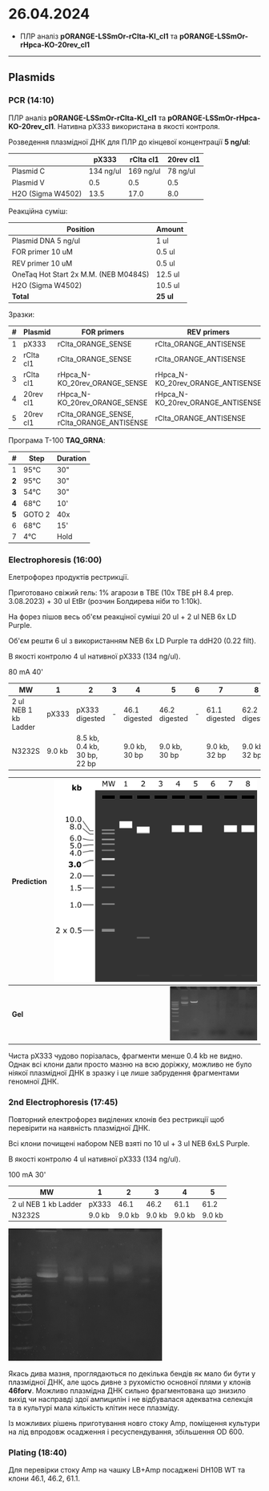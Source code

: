 26.04.2024
========
- ПЛР аналіз __pORANGE-LSSmOr-rClta-KI_cl1__ та __pORANGE-LSSmOr-rHpca-KO-20rev_cl1__

---
## Plasmids
### PCR (14:10)
ПЛР аналіз __pORANGE-LSSmOr-rClta-KI_cl1__ та __pORANGE-LSSmOr-rHpca-KO-20rev_cl1__. Нативна pX333 використана в якості контроля.

Розведення плазмідної ДНК для ПЛР до кінцевої концентрації __5 ng/ul__:

|                   | pX333     | rClta cl1 | 20rev cl1 |
| ----------------- | --------- | --------- | --------- |
| Plasmid C         | 134 ng/ul | 169 ng/ul | 78 ng/ul  |
| Plasmid V         | 0.5       | 0.5       | 0.5       |
| H2O (Sigma W4502) | 13.5      | 17.0      | 8.0       |

Реакційна суміш:

| Position                              | Amount    |
| ------------------------------------- | --------- |
| Plasmid DNA 5 ng/ul                   | 1 ul      |
| FOR primer 10 uM                      | 0.5 ul    |
| REV primer 10 uM                      | 0.5 ul    |
| OneTaq Hot Start 2x M.M. (NEB M0484S) | 12.5 ul   |
| H2O (Sigma W4502)                     | 10.5 ul   |
| __Total__                             | __25 ul__ |

Зразки:

| #    | Plasmid   | FOR primers                                | REV primers                       |
| ---- | --------- | ------------------------------------------ | --------------------------------- |
| 1    | pX333     | rClta_ORANGE_SENSE                         | rClta_ORANGE_ANTISENSE            |
| 2    | rClta cl1 | rClta_ORANGE_SENSE                         | rClta_ORANGE_ANTISENSE            |
| 3    | rClta cl1 | rHpca_N-KO_20rev_ORANGE_SENSE              | rHpca_N-KO_20rev_ORANGE_ANTISENSE |
| 4    | 20rev cl1 | rHpca_N-KO_20rev_ORANGE_SENSE              | rHpca_N-KO_20rev_ORANGE_ANTISENSE |
| 5    | 20rev cl1 | rClta_ORANGE_SENSE, rClta_ORANGE_ANTISENSE | rClta_ORANGE_ANTISENSE            |

Програма T-100 __TAQ_GRNA__:

|   #   | Step   | Duration |
| :---: | ------ | -------- |
|   1   | 95°C   | 30"      |
| __2__ | 95°C   | 30"      |
| __3__ | 54°C   | 30"      |
| __4__ | 68°C   | 10'      |
| __5__ | GOTO 2 | 40x      |
|   6   | 68°C   | 15'      |
|   7   | 4°C    | Hold     |



### Electrophoresis (16:00)

Елетрофорез продуктів рестрикції.

Приготовано свіжий гель: 1% агарози в TBE (10x TBE pH 8.4 prep. 3.08.2023) + 30 ul EtBr (розчин Болдирева ніби то 1:10k).

На форез пішов весь об'єм реакціної суміші 20 ul + 2 ul NEB 6x LD Purple.

Об'єм решти 6 ul з використанням NEB 6x LD Purple та ddH20 (0.22 filt). 

В якості контролю 4 ul нативної pX333 (134 ng/ul).

80 mA 40'

|MW|1|2|3|4|5|6|7|8|
|-|-|-|-|-|-|-|-|-|
|2 ul NEB 1 kb Ladder|pX333|pX333 digested|-|46.1 digested|46.2 digested|-|61.1 digested|62.2 digested|
|N3232S|9.0 kb|8.5 kb, 0.4 kb, 30 bp, 22 bp||9.0 kb, 30 bp|9.0 kb, 30 bp||9.0 kb, 32 bp|9.0 kb, 32 bp|

| Prediction |  <img src="pic/24_04_24_0.png" style="zoom:40%;" /> |
| ---------- | --------------------------------------------------: |
| __Gel__    | <img src="pic/24_04_24_1.jpeg" style="zoom:17%;" /> |

Чиста pX333 чудово порізалась, фрагменти менше 0.4 kb не видно. Однак всі клони дали просто мазню на всю доріжку, можливо не було ніякої плазмідної ДНК в зразку і це лише забрудення фрагментами геномної ДНК.

### 2nd Electrophoresis (17:45)
Повторний електрофорез виділених клонів без рестрикції щоб перевірити на наявність плазмідної ДНК.

Всі клони почищені набором NEB взяті по 10 ul + 3 ul NEB 6xLS Purple.

В якості контролю 4 ul нативної pX333 (134 ng/ul).

100 mA 30'

|MW|1|2|3|4|5|
|-|-|-|-|-|-|
|2 ul NEB 1 kb Ladder|pX333|46.1|46.2|61.1|61.2|
|N3232S|9.0 kb|9.0 kb|9.0 kb|9.0 kb|9.0 kb|

<img src="pic/24_04_24_2.jpeg" style="zoom:30%;" />

Якась дива мазня, проглядаються по декілька бендів як мало би бути у плазмідної ДНК, але щось дивне з рухомістю основної плями у клонів __46forv__. Можливо плазмідна ДНК сильно фрагментована що знизило вихід чи насправді здої ампицилін і не відбувалася адекватна селекція та в культурі мала кількість клітин несе плазміду.

Із можливих рішень приготування новго стоку Amp, поміщення культури на лід впродовж осадження і ресуспендування, збільшення OD 600.

### Plating (18:40)

Для перевірки стоку Amp на чашку LB+Amp посаджені DH10B WT та клони 46.1, 46.2, 61.1.